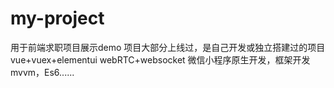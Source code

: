 # my-project
用于前端求职项目展示demo
项目大部分上线过，是自己开发或独立搭建过的项目
vue+vuex+elementui
webRTC+websocket
微信小程序原生开发，框架开发
mvvm，Es6......
